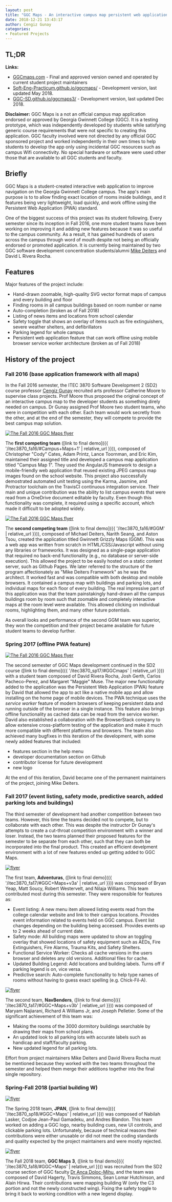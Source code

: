 ```yaml
---
layout: post
title: "GGC Maps - An interactive campus map persistent web application"
date: 2018-12-21 13:43:17
author: Cengiz Gunay
categories:
- Featured Projects
---
```


<h2 class="project-title">TL;DR</h2>

**Links:**

- [GGCmaps.com](http://ggcmaps.com) - Final and approved version owned and operated by current student project maintainers
- [Soft-Eng-Practicum.github.io/ggcmaps/](https://soft-eng-practicum.github.io/ggcmaps/) - Development version, last updated May 2018.
- [GGC-SD.github.io/ggcmaps3/](https://ggc-sd.github.io/ggcmaps3/) - Development version, last updated Dec 2018.

**Disclaimer:** GGC Maps is a not an official campus map application
endorsed or approved by Georgia Gwinnett College (GGC). It is a
testing prototype, which was independently developed by students while
satisfying generic course requirements that were not specific to
creating this application. GGC faculty involved were not directed by
any official GGC sponsored project and worked independently in their
own times to help students to develop the app only using incidental
GGC resources such as campus Wifi connectivity. No special hardware or
software were used other those that are available to all GGC students
and faculty.

<h2 class="project-title">Briefly</h2>

GGC Maps is a student-created interactive web application to improve
navigation on the Georgia Gwinnett College campus. The app's main
purpose is to to allow finding exact location of rooms inside
buildings, and it features being very lightweight, load quickly, and
work offline using the Persistent Web Application (PWA) standard.

One of the biggest success of this project was its student
following. Every semester since its inception in Fall 2016, one more
student teams have been working on improving it and adding new
features because it was so useful to the campus community. As a
result, it has gained hundreds of users across the campus through word
of mouth despite not being an officially endorsed or promoted
application. It is currently being maintained by two GGC software
development concentration
students/alumni [Mike Deiters](http://deiters.me) and David
L Rivera Rocha.

<h2 class="project-title">Features</h2>

Major features of the project include:

- Hand-drawn zoomable, high-quality SVG vector format maps of campus
  and every building and floor
- Finding rooms in all campus buildings based on room number or name 
- Auto-completion (broken as of Fall 2018)
- Listing of news items and locations from school calendar
- Safety toggle that shows an overlay of items such as fire
  extinguishers, severe weather shelters, and defibrillators
- Parking legend for whole campus
- Persistent web application feature that can work offline using
  mobile browser service worker architecture (broken as of Fall 2018)

<h2 class="project-title">History of the project</h2>

<h3 class="project-title">Fall 2016 (base application framework with all maps)</h3>

In the Fall 2016 semester, the ITEC 3870 Software Development 2 (SD2)
course professor 
[Cengiz Gunay](http://www.ggc.edu/about-ggc/directory/cengiz-gunay)
recruited arts professor Catherine Moore to supervise class
projects. Prof Moore thus proposed the original concept of an
interactive campus map to the developer students as something direly
needed on campus. Dr Gunay assigned Prof Moore two student teams, who
were in competition with each other. Each team would work secretly
from the other, and at the end of the semester, they will compete to
provide the best campus map solution.

<a id="lightgallery" 
	href="{{ '/itec3870_fa16/images/flyer-campusmaps1.png' | relative_url }}">
<img class="logo-thumb" title="The Fall 2016 GGC Maps flyer" 
	src="{{ '/itec3870_fa16/images/thumb-flyer-campusmaps1.png' | relative_url }}"/></a>

The **first competing team**
([link to final demo]({{ '/itec3870_fa16/#Campus+Maps+1' | relative_url }})),
composed of Christopher "Cody" Cates, Adam Printz, Lance Toornman, and
Eric Kim, maintained their assigned title and developed a campus map
application titled "Campus Map 1". They used the AngularJS framework
to design a mobile-friendly web application that reused existing JPEG
campus map images found on the school website. This project also
successfully demostrated automated unit testing using the Karma,
Jasmine, and Protractor toolchain on the TravisCI continuous
integration service. Their main and unique contribution was the
ability to list campus events that were read from a OneDrive document
editable by faculty. Even though this functionality was complete, it
required using a specific account, which made it difficult to be
adopted widely.

<a id="lightgallery" href="{{ '/itec3870_fa16/images/flyer-GGM.png' | relative_url }}">
<img class="logo-thumb" title="The Fall 2016 GGC Maps flyer" 
	src="{{ '/itec3870_fa16/images/thumb-flyer-GGM.png' | relative_url }}"/></a>

The **second competing team**
([link to final demo]({{ '/itec3870_fa16/#GGM' | relative_url }})), composed
of Michael Deiters, Narith Seang, and Aston Tsou, created the
application titled Gwinnett Grizzly Maps (GGM). This was a web app was
written from scratch in HTML/CSS/Javascript without using any
libraries or frameworks. It was designed as a single-page application
that required no back-end functionality (e.g., no database or
server-side execution). This allowed the project to be easily hosted
on a static content server, such as Github Pages. We later referred to
the structure of the program affectionately as "Mike Deiters
Framework" as he was the architect. It worked fast and was compatible
with both desktop and mobile browsers. It contained a campus map with
buildings and parking lots, and individual maps for each floor of
every building. The real impressive part of this application was that
the team painstakingly hand-drawn all the campus buildings room by
room such that zoomable and completely interactive maps at the room
level were available. This allowed clicking on individual rooms,
highlighting them, and many other future potentials.

As overall looks and performance of the second GGM team was superior,
they won the competition and their project became available for future
student teams to develop further.

<h3 class="project-title">Spring 2017 (offline PWA feature) </h3>

<a id="lightgallery" 
	href="{{ '/itec3870_sp17/images/flyer-ggcmaps.png' | relative_url }}">
<img class="logo-thumb" title="The Fall 2016 GGC Maps flyer" 
	src="{{ '/itec3870_sp17/images/thumb-flyer-ggcmaps.png' | relative_url }}"/></a>

The second semester of GGC Maps development continued in the SD2
course
([link to final demo]({{ '/itec3870_sp17/#GGCmaps' | relative_url }})) with
a student team composed of David Rivera Rocha, Josh Gerth, Carlos
Pacheco-Perez, and Margaret "Maggie" Muse. The major new functionality
added to the application was the Persistent Web Application (PWA)
feature by David that allowed the app to act like a native mobile app
and allow installing on the home page of mobile devices. The PWA
technique uses the _service worker_ feature of modern browsers of
keeping persistent data and running outside of the browser in a single
instance. This feature also brings offline functionality as cached
data can be read from the service worker. David also established a
collaboration with the BrowserStack company to allow extensive
cross-platform testing of the application and make it much more
compatible with different platforms and browsers. The team also
achieved many bugfixes in this iteration of the development, with some
newly added features that included:

- features section in the help menu
- developer documentation section on Github
- contributor license for future development
- new logo

At the end of this iteration, David became one of the permanent
maintainers of the project, joining Mike Deiters.

<h3 class="project-title">Fall 2017 (event listing, safety mode, predictive search, added parking lots and buildings) </h3>

The third semester of development had another competition between two
teams. However, this time the teams decided not to compete, but to
collaborate with each other. This was despite the instructor Dr
Gunay's attempts to create a cut-throat competition environment with a
winner and loser. Instead, the two teams planned their proposed
features for the semester to be separate from each other, such that
they can both be incorporated into the final product. This created an
efficient develpment environment with a lot of new features ended up
getting added to GGC Maps.

<a id="lightgallery" 
	href="{{ '/itec3870_fa17/images/flyer-ggcmaps-adventuras-new.jpg' | relative_url }}">
<img class="logo-thumb" title="flyer" 
	src="{{ '/itec3870_fa17/images/thumb-flyer-ggcmaps-adventuras-new.jpg' | relative_url }}"/></a>

The first team, **Adventuras**,
([link to final demo]({{ '/itec3870_fa17/#GGC+Maps+v3a' | relative_url }}))
was composed of Bryan Yeap, Matt Soucy, Robert Westervelt, and Nilaja
Williams. This team contributed most during this semester. They were
responsible for features as:

- Event listing: A new menu item allowed listing events read from the
  college calendar website and link to their campus
  locations. Provides event information related to events held on GGC
  campus. Event list changes depending on the building being
  accessed. Provides events up to 2 weeks ahead of current date.
- Safety mode: All building maps were updated to show an toggling
  overlay that showed locations of safety equipment such as AEDs, Fire
  Extinguishers, Fire Alarms, Trauma Kits, and Safety Shelters.
- Functional Service Worker: Checks all cache versions in the users
  browser and deletes any old versions. Additional files for cache.
- Updated Building Legend: Add locations and building labels. Turns
  off if parking legend is on, vice versa.
- Predictive search: Auto-complete functionality to help type names of
  rooms without having to guess exact spelling (e.g. Chick-Fil-A).

<a id="lightgallery" 
	href="{{ '/itec3870_fa17/images/flyer-ggcmaps-navbenders.jpg' | relative_url }}">
<img class="logo-thumb" title="flyer" 
	src="{{ '/itec3870_fa17/images/thumb-flyer-ggcmaps-navbenders.jpg' | relative_url }}"/></a>

The second team, **NavBenders**,
([link to final demo]({{ '/itec3870_fa17/#GGC+Maps+v3b' | relative_url }}))
was composed of Maryam Najiarani, Richard A Williams Jr, and Joseph
Pelletier. Some of the significant achievement of this team was:

- Making the rooms of the 3000 dormitory buildings
searchable by drawing their maps from school plans. 
- An updated look to all parking lots with accurate labels such as
handicap and staff/faculty parking. 
- New updated legend for all parking lots.

Effort from project maintainers Mike Deiters and David Rivera Rocha
must be mentioned because they worked with the two teams throughout
the semester and helped them merge their additions together into the
final single repository.

<h3 class="project-title">Spring-Fall 2018 (partial building W) </h3>

<a id="lightgallery" 
	href="{{ '/itec3870_sp18/images/flyer-ggcmaps.png' | relative_url }}">
<img class="logo-thumb" title="flyer" 
	src="{{ '/itec3870_sp18/images/thumb-flyer-ggcmaps.png' | relative_url }}"/></a>

The Spring 2018 team, **JPAN**,
([link to final demo]({{ '/itec3870_sp18/#GGC+Maps' | relative_url }})) was
composed of Nabilah Lasker, Codjoe Jean-Paul Gamadeku, and Andres
Blandon. This team worked on adding a GGC logo, nearby building cues,
new UI controls, and clickable parking lots. Unfortunately, because of
technical reasons their contributions were either unusable or did not
meet the coding standards and quality expected by the project
maintainers and were mostly rejected.

<p style="clear: left;"></p>

<a id="lightgallery" 
	href="{{ '/itec3870_fa18/images/flyer-ggcmaps3.png' | relative_url }}">
<img class="logo-thumb" title="flyer" 
	src="{{ '/itec3870_fa18/images/thumb-flyer-ggcmaps3.png' | relative_url }}"/></a>

The Fall 2018 team, **GGC Maps 3**,
([link to final demo]({{ '/itec3870_fa18/#GGC+Maps' | relative_url }})) was
recruited from the SD2 course section of GGC
faculty
[Dr Anca Doloc-Mihu](http://www.ggc.edu/about-ggc/directory/anca-doloc-mihu),
and the team was composed of David Hagerty, Travis Simmons, Sean Lomar
Hutchinson, and Alain Hirwa. Their contributions were mapping building W
(only the C3 portion and not the newly constructed wing). Fixing the safety
toggle to bring it back to working condition with a new legend display.

  <!-- lightgallery -->
  <script src="https://cdn.jsdelivr.net/lightgallery/1.3.7/js/lightgallery.min.js"></script>
  <script src="https://cdn.jsdelivr.net/g/lg-zoom"></script>

  <script type="text/javascript">
    $(document).ready(function() {
      // LightGallery
      $("body").lightGallery({
	zoom: true,
	selector: 'a#lightgallery',
	selectWithin: 'body'
      });
    });
  </script>
